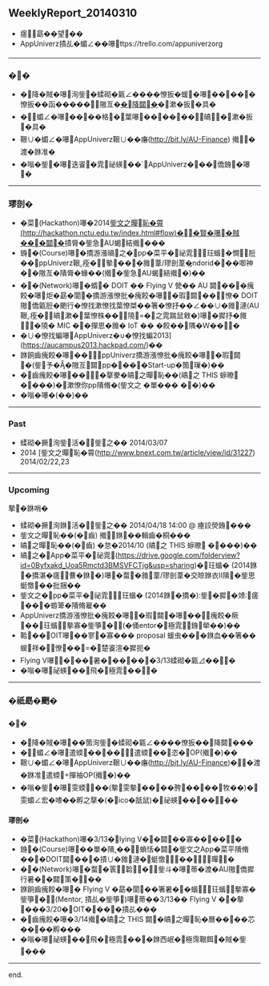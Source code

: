 ## WeeklyReport_20140310

* 瘥勗��望��
* AppUniverz撌乩�蝞∠��嚗ttps://trello.com/appuniverzorg

----------------------------
### ��
* �降�賊�嚗洵鈭�蝚砌�甈∠����憭扳�蝯�嚗�����憭扳��函�����隞亙�[�降閮�](https://drive.google.com/file/d/0Byfxakd_Uoa5cG9KMWt5dXhVbDA/edit?usp=sharing)�漱�扳�具�
* �蝞∠�嚗��⊥��格�葉嚗������皜�漱�扳�具�
* 鞎∪�蝞∠�嚗AppUniverz鞎∪��瘜(http://bit.ly/AU-Finance) 撠�渡�銝准�
* �嗡�鈭�嚗迭餈�雿祕蝧��AppUniverz���僑銵�嚗�

----------------------------
### 璆剖�
* �菜(Hackathon)嚗�2014[鈭文之暺恥�霄(http://hackathon.nctu.edu.tw/index.html#flow)��賢�嚗�賊���閮�](http://www.bnext.com.tw/article/view/id/31227)撌脣�鈭急AU蝎結撠���
* 銵�(Course)嚗�撟游漲皜之�pp�菜平�祕雿玨蝔�憪脰��ppUniverz鞎痊�摰���雓葦/璆剖葦�ndorid���啣神��隞亙�隤脣�蝝��(撠�鈭急AU蝎結撠�)��
* ��(Network)嚗�蝑� DOIT �� Flying V 甇�� AU 閮���瘣餃�嚗炬�勗�閬�撟游漲憭批�瘣餃�嚗�瑕閮��憭� DOIT 隞僑甈脰�颲行�憭找漱憭找葉憭桀��箸�憭抒��∠��∪�雓漣(AU鞎痊�皜漱�葉憭株��隢�之雿踹鼠敹�)嚗�摨抒�雓�隢� MIC ��撣思�雓� IoT �� �餃��隅�Ｗ���
* �∪�憭找蝙嚗AppUniverz�∪�憭找蝙2013](https://aucampus2013.hackpad.com/)��
* 銝餉齒瘣餃�嚗��ppUniverz撟游漲憭批�瘣餃�嚗�瑕閮�(鈭予��隞亙閮pp����Start-up�箇璅�)��
* �齒瘣餃�嚗���摮豢�皜之暺恥��(皜之 THIS 蝷暸 ����)�漱憭你pp隤脩�(鈭文之 �單��� ��)��
* �嗡�嚗�(��)��

----------------------------
### Past

* 蝚砌�撅洵鈭活�鈭之�� 2014/03/07 
* 2014 [鈭文之暺恥�霄(http://www.bnext.com.tw/article/view/id/31227) 2014/02/22,23

----------------------------
### Upcoming 

摰�銝哨�

* 蝚砌�撅洵銝活�鈭之�� 2014/04/18  14:00 @ 瘞詨熒銵���
* 鈭文之暺恥��(�齒) 撠銝��輯齒�桐���
* 皜之暺恥��(�齒) �怠�2014/10 (皜之 THIS 蝷暸 ����)��
* 皜之�App�菜平�祕雿(https://drive.google.com/folderview?id=0Byfxakd_Uoa5Rmctd3BMSVFCTjg&usp=sharing)�玨蝔� (2014銝�撟湛�瘥曹�銝�)嚗�蝥�雓葦/璆剖葦�交晾銝衣Ⅱ隤�鈭思蜓憿��批捆��
* 鈭文之�pp�菜平�祕雿玨蝔� (2014銝�撟�):鈭�摨�頝瘥���蝣箄�隤脩雇��
* AppUniverz撟游漲憭批�瘣餃�嚗�瑕閮�嚗��瘣餃�瘚��玨蝔摰寡�鈭箏�(�俑entor�極雿銵犖��)��
* 鞈��OIT嚗��寥�寡��� proposal 蝯虫���銝血��箸��蝬祥�憭���楚餈渲�摨扼�
* Flying V嚗���暑������3/13蝚砌�甈⊿���
* �嗡�嚗祕蝧��飛�極雿���

----------------------------
### �祇勗�颲�

#### ��
* �降�賊�嚗��箇洵鈭�蝚砌�甈∠����憭扳��降閮���
* �蝞∠�嚗遣蝡��∪��遣蝡��∠恣�OP(撠�)��
* 鞎∪�蝞∠�嚗AppUniverz鞎∪��瘜(http://bit.ly/AU-Finance)��渡�銝准遣蝡撣袖OP(撠�)��
* �嗡�鈭�嚗雯蝡��(摰雯摰����胯��⊥��牧��)�雯蝞∠宏�喳��孵之摮�(�ico�舐鼠)�祕蝧������

#### 璆剖�
* �菜(Hackathon)嚗�3/13�lying V��閮��寡�����
* 銵�(Course)嚗��單�隤��蝜恬�閮�鈭文之App�菜平隤脩���DOIT閮��∪�撌∪�雓漣�蜓憿��暺�
* ��(Network)嚗�蝥�瞏韐�鈭斗�嚗蒂�渡�AU隞僑摨行暑��閮策���
* 銝餉齒瘣餃�嚗� Flying V �勗�閬��箸暑��蝔玨蝔摰寡�鈭箏�(Mentor, 撌乩�鈭箏)嚗蒂��3/13�� Flying V ��摰���3/20�OIT����撌乩���
* �齒瘣餃�嚗�3/14撠�皜之 THIS 閮�皜之暺恥�曆����芯����孵���
* �嗡�嚗祕蝧��飛�極雿���銝西岷�極霈鞎餌�賊�鈭���

----------------------------
end.
